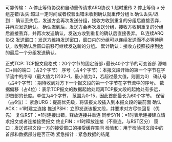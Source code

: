 可靠传输：
A.停止等待协议和自动重传请求ARQ协议
    1.超时重传 2.停止等待
    a.分组差错/丢失:超过一定时间或者校验出错未收到确认就重传分组
    b.确认丢失/迟到：
    确认丢失后，发送方会再次发送分组，接收方收到重复的分组后直接丢弃，并再次发送确认。
    确认迟到后，发送方会再次发送分组，接收方收到重复的分组后直接丢弃，并再次发送确认，发送方收到重复的确认后直接丢弃。
B.连续ARQ协议
   发送窗口：发送方维持发送窗口，窗口内的分组可以连续发送而不必等待确认，收到确认后窗口前移可继续发送新的分组。
   累计确认：接收方按照按序到达的最后一个分组发送确认。

正式TCP:
    TCP报文段格式：20个字节的固定首部+最长40个字节的可变首部
        源端口+目的端口（占2个字节）
        序号（占4个字节）：本报文段开始的第一个字节在字节流中的序号（最大值为(2)32-1，最小值为0，若超过最大值，则置为0）
        确认号（占4个字节）：期待收到对方下一个报文段的第一个字节在字节流中的序号。
        数据偏移（占4位）：表示TCP报文的数据起始处距离TCP报文段的起始处有多远，即首部的长度。单位为4个字节，                    范围为0-15，因此首部最长为60个字节。
        保留（占6位）：
        紧急URG：提高优先级，将该报文段插入到本报文段的最前面
        确认ACK：=1时建立连接
        推送PSH：立即发送该报文段，并要求对方尽快回复（优先）
        复位RST：=1时连接出错，释放连接并重连
        同步SYN：=1时表示连接建立请求报文或者连接接受报文
        终止FIN：=1时释放连接（不重连，与RST区分）
        窗口：发送该报文段一方的接受窗口的接受缓存空间
        检验和：用于检验报文段中的首部和数据部分是否正确
        紧急指针：紧急数据的结尾


